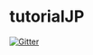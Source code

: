 # tutorialJP

[![Gitter](https://badges.gitter.im/Join%20Chat.svg)](https://gitter.im/DjangoGirlsJapan/tutorialJP?utm_source=badge&utm_medium=badge&utm_campaign=pr-badge&utm_content=badge)
